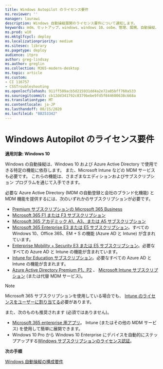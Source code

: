 ```yaml
---
title: Windows Autopilot のライセンス要件
ms.reviewer: ''
manager: laurawi
description: Windows 自動操縦展開のライセンス要件について通知します。
keywords: mdm、セットアップ、windows、windows 10、oobe、管理、展開、自動操縦、ztd、ゼロタッチ、パートナー、msfb、intune
ms.prod: w10
ms.mktglfcycl: deploy
ms.localizationpriority: medium
ms.sitesec: library
ms.pagetype: deploy
audience: itpro
author: greg-lindsay
ms.author: greglin
ms.collection: M365-modern-desktop
ms.topic: article
ms.custom:
- CI 116757
- CSSTroubleshooting
ms.openlocfilehash: 911ff589acb5d215931dd4a2e72a05bff760a533
ms.sourcegitcommit: cb12dd341792c0379bebe9fd5f844600638c668a
ms.translationtype: MT
ms.contentlocale: ja-JP
ms.lasthandoff: 08/15/2020
ms.locfileid: "88253342"
---
```

# <a name="windows-autopilot-licensing-requirements"></a>Windows Autopilot のライセンス要件

**適用対象: Windows 10**

Windows の自動操縦は、Windows 10 および Azure Active Directory で使用できる特定の機能に依存します。 また、Microsoft Intune などの MDM サービスも必要です。 これらの機能は、さまざまなエディションおよびサブスクリプション プログラムを通じて入手できます。

必要な Azure Active Directory (MDM の自動登録と会社のブランド化機能) と MDM 機能を提供するには、次のいずれかのサブスクリプションが必要です。
- [Premium サブスクリプションの Microsoft 365 Business](https://www.microsoft.com/microsoft-365/business)
- [Microsoft 365 F1 または F3 サブスクリプション](https://www.microsoft.com/microsoft-365/enterprise/firstline)
- [Microsoft 365 アカデミック A1、A3、または A5 サブスクリプション](https://www.microsoft.com/education/buy-license/microsoft365/default.aspx)
- [Microsoft 365 Enterprise E3 または E5 サブスクリプション](https://www.microsoft.com/microsoft-365/enterprise)。すべての Windows 10、Office 365、EM + S の機能 (Azure AD と Intune) が含まれています。
- [Enterprise Mobility + Security E3 または E5 サブスクリプション](https://www.microsoft.com/cloud-platform/enterprise-mobility-security)。必要なすべての Azure AD と Intune の機能が含まれています。
- [Intune for Education サブスクリプション](https://docs.microsoft.com/intune-education/what-is-intune-for-education)。必要なすべての Azure AD と Intune の機能が含まれます。
- [Azure Active Directory Premium P1、P2](https://azure.microsoft.com/services/active-directory/) 、 [Microsoft Intune サブスクリプション](https://www.microsoft.com/cloud-platform/microsoft-intune) (または代替 MDM サービス)。

> [!NOTE]
> Microsoft 365 サブスクリプションを使用している場合でも、 [Intune のライセンスをユーザーに割り当てる](https://docs.microsoft.com/intune/fundamentals/licenses-assign)必要があります。

また、次のものも推奨されます (必須ではありません)。
- [Microsoft 365 enterprise 用アプリ](https://www.microsoft.com/p/office-365-proplus/CFQ7TTC0K8R0)。 Intune (またはその他の MDM サービス) を使用して簡単に展開できます。
- Windows 10 Pro から Windows 10 Enterprise にデバイスを自動的にステップアップする[Windows サブスクリプションのライセンス認証](https://docs.microsoft.com/windows/deployment/windows-10-enterprise-subscription-activation)。

**次の手順**

[Windows 自動操縦の構成要件](configuration-requirements.md)

